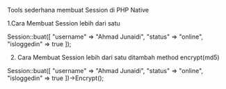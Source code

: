 Tools sederhana membuat Session di PHP Native

1.Cara Membuat Session lebih dari satu

Session::buat([
  "username" => "Ahmad Junaidi",
  "status" => "online",
  "isloggedin" => true
]);

2. Cara Membuat Session lebih dari satu ditambah method encrypt(md5)

Session::buat([
  "username" => "Ahmad Junaidi",
  "status" => "online",
  "isloggedin" => true
])->Encrypt();
